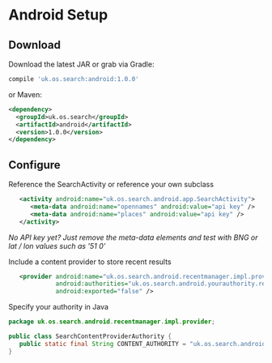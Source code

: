 # Android Setup #

Download
--------

Download the latest JAR or grab via Gradle:
```groovy
compile 'uk.os.search:android:1.0.0'
```
or Maven:
```xml
<dependency>
  <groupId>uk.os.search</groupId>
  <artifactId>android</artifactId>
  <version>1.0.0</version>
</dependency>
```

Configure
---------

Reference the SearchActivity or reference your own subclass
```xml
   <activity android:name="uk.os.search.android.app.SearchActivity">
      <meta-data android:name="opennames" android:value="api key" />
      <meta-data android:name="places" android:value="api key" />
   </activity>
```
_No API key yet?  Just remove the meta-data elements and test with BNG or lat / lon values such as '51 0'_

Include a content provider to store recent results
```xml
   <provider android:name="uk.os.search.android.recentmanager.impl.provider.content.RecentsProvider"
             android:authorities="uk.os.search.android.yourauthority.recents"
             android:exported="false" />
```

Specify your authority in Java
```java
package uk.os.search.android.recentmanager.impl.provider;

public class SearchContentProviderAuthority {
   public static final String CONTENT_AUTHORITY = "uk.os.search.android.yourauthority";
}
```

